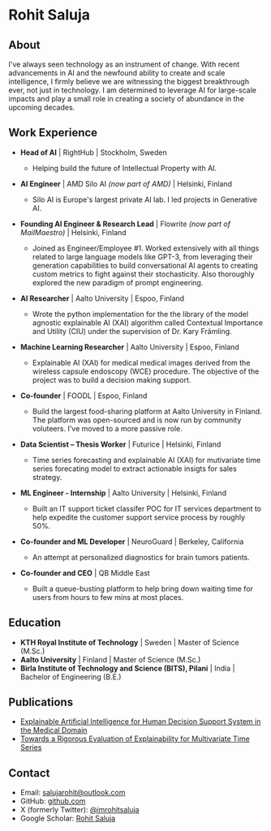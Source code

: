 
# Rohit Saluja

## About
I've always seen technology as an instrument of change. With recent advancements in AI and the newfound ability to create and scale intelligence, I firmly believe we are witnessing the biggest breakthrough ever, not just in technology. I am determined to leverage AI for large-scale impacts and play a small role in creating a society of abundance in the upcoming decades.

## Work Experience
- **Head of AI** | RightHub | Stockholm, Sweden
  - Helping build the future of Intellectual Property with AI.

- **AI Engineer** | AMD Silo AI *(now part of AMD)* | Helsinki, Finland
  - Silo AI is Europe's largest private AI lab. I led projects in Generative AI.

- **Founding AI Engineer & Research Lead** | Flowrite *(now part of MailMaestro)* | Helsinki, Finland
  - Joined as Engineer/Employee #1. Worked extensively with all things related to large language models like GPT-3, from leveraging their generation capabilities to build conversational AI agents to creating custom metrics to fight against their stochasticity. Also thoroughly explored the new paradigm of prompt engineering.

- **AI Researcher** | Aalto University | Espoo, Finland
  - Wrote the python implementation for the the library of the model agnostic explainable AI (XAI) algorithm called Contextual Importance and Utility (CIU) under the supervision of Dr. Kary Främling.

- **Machine Learning Researcher** | Aalto University | Espoo, Finland
  - Explainable AI (XAI) for medical medical images derived from the wireless capsule endoscopy (WCE) procedure. The objective of the project was to build a decision making support.

- **Co-founder** | FOODL | Espoo, Finland
  - Build the largest food-sharing platform at Aalto University in Finland. The platform was open-sourced and is now run by community voluteers. I've moved to a more passive role.

- **Data Scientist – Thesis Worker** | Futurice | Helsinki, Finland
  - Time series forecasting and explainable AI (XAI) for mutivariate time series forecating model to extract actionable insigts for sales strategy.

- **ML Engineer - Internship** | Aalto University | Helsinki, Finland
  - Built an IT support ticket classifer POC for IT services department to help expedite the customer support service process by roughly 50%.

- **Co-founder and ML Developer** | NeuroGuard | Berkeley, California
  - An attempt at personalized diagnostics for brain tumors patients.

- **Co-founder and CEO** | QB Middle East
  - Built a queue-busting platform to help bring down waiting time for users from hours to few mins at most places.

## Education
- **KTH Royal Institute of Technology** | Sweden | Master of Science (M.Sc.)
- **Aalto University** | Finland | Master of Science (M.Sc.)
- **Birla Institute of Technology and Science (BITS), Pilani** | India | Bachelor of Engineering (B.E.)

## Publications
- [Explainable Artificial Intelligence for Human Decision Support System in the Medical Domain](https://www.mdpi.com/2504-4990/3/3/37)
- [Towards a Rigorous Evaluation of Explainability for Multivariate Time Series](https://arxiv.org/abs/2104.04075)

## Contact
- Email: salujarohit@outlook.com
- GitHub: [github.com](https://github.com)
- X (formerly Twitter): [@imrohitsaluja](https://x.com/imrohitsaluja)
- Google Scholar: [Rohit Saluja](https://scholar.google.com/citations?user=JjI4prgAAAAJ&hl=en)

